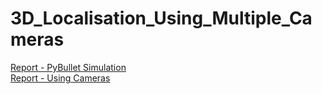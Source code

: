 # 3D_Localisation_Using_Multiple_Cameras
[Report - PyBullet Simulation](Report-PyBulletSimulation.pdf) \
[Report - Using Cameras](Report-UsingCameras.pdf)

